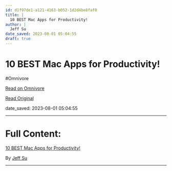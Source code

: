 ```yaml
---
id: d1f97de1-a121-4163-b052-1d2d4be8faf0
title: |
  10 BEST Mac Apps for Productivity!
author: |
  Jeff Su
date_saved: 2023-08-01 05:04:55
draft: true
---
```


# 10 BEST Mac Apps for Productivity!
#Omnivore

[Read on Omnivore](https://omnivore.app/me/https-youtube-com-watch-feature-share-v-x-xc-7-qei-c-8-i-189b057d853)

[Read Original](https://youtube.com/watch?feature=share&v=-xXc7qeiC8I)

date_saved: 2023-08-01 05:04:55


--- 

# Full Content: 

[10 BEST Mac Apps for Productivity!](https://youtube.com/watch?feature=share&v=-xXc7qeiC8I)

By [Jeff Su](https://www.youtube.com/@JeffSu)

---

